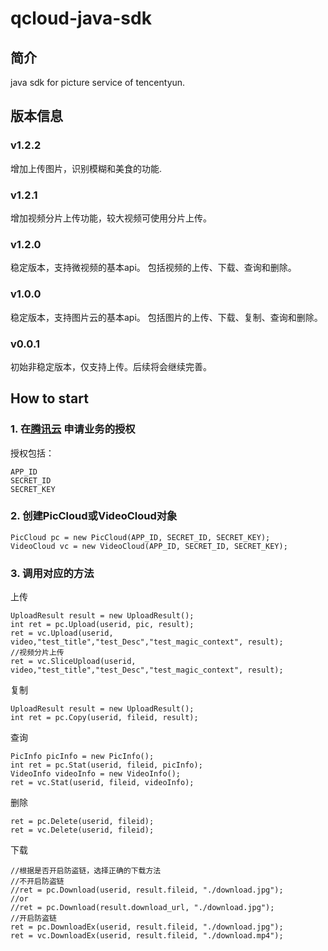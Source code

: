 qcloud-java-sdk
===================================
简介
----------------------------------- 
java sdk for picture service of tencentyun.

版本信息
----------------------------------- 
### v1.2.2
增加上传图片，识别模糊和美食的功能.

### v1.2.1
增加视频分片上传功能，较大视频可使用分片上传。

### v1.2.0
稳定版本，支持微视频的基本api。
包括视频的上传、下载、查询和删除。

### v1.0.0
稳定版本，支持图片云的基本api。
包括图片的上传、下载、复制、查询和删除。

### v0.0.1
初始非稳定版本，仅支持上传。后续将会继续完善。

How to start
----------------------------------- 
### 1. 在[腾讯云](http://app.qcloud.com) 申请业务的授权
授权包括：
		
	APP_ID 
	SECRET_ID
	SECRET_KEY

### 2. 创建PicCloud或VideoCloud对象
		
	PicCloud pc = new PicCloud(APP_ID, SECRET_ID, SECRET_KEY);
	VideoCloud vc = new VideoCloud(APP_ID, SECRET_ID, SECRET_KEY);

### 3. 调用对应的方法
上传
		
	UploadResult result = new UploadResult();
	int ret = pc.Upload(userid, pic, result);
	ret = vc.Upload(userid, video,"test_title","test_Desc","test_magic_context", result);
	//视频分片上传
	ret = vc.SliceUpload(userid, video,"test_title","test_Desc","test_magic_context", result);
复制
		
	UploadResult result = new UploadResult();
	int ret = pc.Copy(userid, fileid, result);
查询
		
	PicInfo picInfo = new PicInfo();	
	int ret = pc.Stat(userid, fileid, picInfo);
	VideoInfo videoInfo = new VideoInfo();	
	ret = vc.Stat(userid, fileid, videoInfo);
删除
		
	ret = pc.Delete(userid, fileid);
	ret = vc.Delete(userid, fileid);
下载
		
	//根据是否开启防盗链，选择正确的下载方法
	//不开启防盗链
	//ret = pc.Download(userid, result.fileid, "./download.jpg");
	//or
	//ret = pc.Download(result.download_url, "./download.jpg");
	//开启防盗链
    ret = pc.DownloadEx(userid, result.fileid, "./download.jpg");
	ret = vc.DownloadEx(userid, result.fileid, "./download.mp4");
